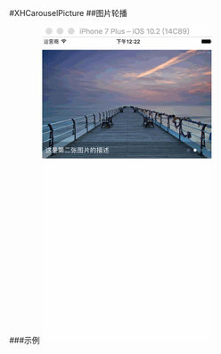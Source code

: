 #XHCarouselPicture
##图片轮播

###示例
![image](https://raw.githubusercontent.com/Mill0/XHCarouselPicture/master/1.gif) 